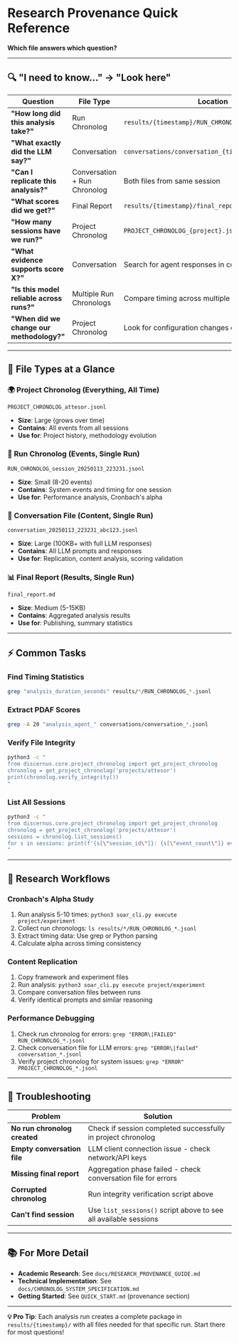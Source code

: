 # Research Provenance Quick Reference
**Which file answers which question?**

---

## 🔍 **"I need to know..."** → **"Look here"**

| Question | File Type | Location |
|---|---|---|
| **"How long did this analysis take?"** | Run Chronolog | `results/{timestamp}/RUN_CHRONOLOG_{session}.jsonl` |
| **"What exactly did the LLM say?"** | Conversation | `conversations/conversation_{timestamp}_{id}.jsonl` |
| **"Can I replicate this analysis?"** | Conversation + Run Chronolog | Both files from same session |
| **"What scores did we get?"** | Final Report | `results/{timestamp}/final_report.md` |
| **"How many sessions have we run?"** | Project Chronolog | `PROJECT_CHRONOLOG_{project}.jsonl` |
| **"What evidence supports score X?"** | Conversation | Search for agent responses in conversation file |
| **"Is this model reliable across runs?"** | Multiple Run Chronologs | Compare timing across multiple sessions |
| **"When did we change our methodology?"** | Project Chronolog | Look for configuration changes over time |

---

## 📁 **File Types at a Glance**

### **🌍 Project Chronolog** (Everything, All Time)
```
PROJECT_CHRONOLOG_attesor.jsonl
```
- **Size**: Large (grows over time)
- **Contains**: All events from all sessions
- **Use for**: Project history, methodology evolution

### **🎯 Run Chronolog** (Events, Single Run)  
```
RUN_CHRONOLOG_session_20250113_223231.jsonl
```
- **Size**: Small (8-20 events)
- **Contains**: System events and timing for one session
- **Use for**: Performance analysis, Cronbach's alpha

### **💬 Conversation File** (Content, Single Run)
```
conversation_20250113_223231_abc123.jsonl  
```
- **Size**: Large (100KB+ with full LLM responses)
- **Contains**: All LLM prompts and responses
- **Use for**: Replication, content analysis, scoring validation

### **📊 Final Report** (Results, Single Run)
```
final_report.md
```
- **Size**: Medium (5-15KB)
- **Contains**: Aggregated analysis results
- **Use for**: Publishing, summary statistics

---

## ⚡ **Common Tasks**

### **Find Timing Statistics**
```bash
grep "analysis_duration_seconds" results/*/RUN_CHRONOLOG_*.jsonl
```

### **Extract PDAF Scores**
```bash
grep -A 20 "analysis_agent_" conversations/conversation_*.jsonl
```

### **Verify File Integrity**
```bash
python3 -c "
from discernus.core.project_chronolog import get_project_chronolog
chronolog = get_project_chronolog('projects/attesor')
print(chronolog.verify_integrity())
"
```

### **List All Sessions**
```bash
python3 -c "
from discernus.core.project_chronolog import get_project_chronolog
chronolog = get_project_chronolog('projects/attesor')
sessions = chronolog.list_sessions()
for s in sessions: print(f'{s[\"session_id\"]}: {s[\"event_count\"]} events')
"
```

---

## 🧪 **Research Workflows**

### **Cronbach's Alpha Study**
1. Run analysis 5-10 times: `python3 soar_cli.py execute project/experiment`
2. Collect run chronologs: `ls results/*/RUN_CHRONOLOG_*.jsonl`
3. Extract timing data: Use grep or Python parsing
4. Calculate alpha across timing consistency

### **Content Replication**
1. Copy framework and experiment files
2. Run analysis: `python3 soar_cli.py execute project/experiment` 
3. Compare conversation files between runs
4. Verify identical prompts and similar reasoning

### **Performance Debugging**
1. Check run chronolog for errors: `grep "ERROR\|FAILED" RUN_CHRONOLOG_*.jsonl`
2. Check conversation file for LLM errors: `grep "ERROR\|failed" conversation_*.jsonl`
3. Verify project chronolog for system issues: `grep "ERROR" PROJECT_CHRONOLOG_*.jsonl`

---

## 🚨 **Troubleshooting**

| Problem | Solution |
|---|---|
| **No run chronolog created** | Check if session completed successfully in project chronolog |
| **Empty conversation file** | LLM client connection issue - check network/API keys |
| **Missing final report** | Aggregation phase failed - check conversation file for errors |
| **Corrupted chronolog** | Run integrity verification script above |
| **Can't find session** | Use `list_sessions()` script above to see all available sessions |

---

## 📚 **For More Detail**

- **Academic Research**: See `docs/RESEARCH_PROVENANCE_GUIDE.md`
- **Technical Implementation**: See `docs/CHRONOLOG_SYSTEM_SPECIFICATION.md`
- **Getting Started**: See `QUICK_START.md` (provenance section)

---

**💡 Pro Tip**: Each analysis run creates a complete package in `results/{timestamp}/` with all files needed for that specific run. Start there for most questions! 